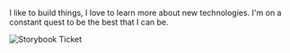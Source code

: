 I like to build things, I love to learn more about new technologies. I'm on a
constant quest to be the best that I can be.

![Storybook Ticket](https://storybook.js.org/day/tickets/ndland) 

